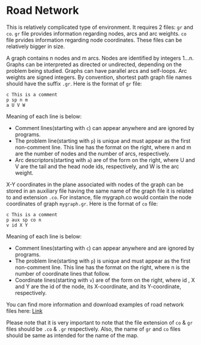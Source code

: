 # Road Network

This is relatively complicated type of environment. It requires 2 files: `gr` and `co`. `gr` file provides information regarding nodes, arcs and arc weights. `co` file prvides information regarding node coordinates. These files can be relatively bigger in size.

A graph contains n nodes and m arcs. Nodes are identified by integers 1...n. Graphs can be interpreted as directed or undirected, depending on the problem being studied. Graphs can have parallel arcs and self-loops. Arc weights are signed integers. By convention, shortest path graph file names should have the suffix `.gr`. Here is the format of `gr` file:
```
c This is a comment
p sp n m
a U V W
```

Meaning of each line is below:
  - Comment lines(starting with `c`) can appear anywhere and are ignored by programs.
  - The problem line(starting with `p`) is unique and must appear as the first non-comment line. This line has the format on the right, where n and m are the number of nodes and the number of arcs, respectively.
  - Arc descriptors(starting with `a`) are of the form on the right, where U and V are the tail and the head node ids, respectively, and W is the arc weight.

X-Y coordinates in the plane associated with nodes of the graph can be stored in an auxiliary file having the same name of the graph file it is related to and extension `.co`. For instance, file mygraph.co would contain the node coordinates of graph `mygraph.gr`. Here is the format of `co` file:
```
c This is a comment
p aux sp co n
v id X Y
```
Meaning of each line is below:
  - Comment lines(starting with `c`) can appear anywhere and are ignored by programs.
  - The problem line(starting with `p`) is unique and must appear as the first non-comment line. This line has the format on the right, where n is the number of coordinate lines that follow.
  - Coordinate lines(starting with `v`) are of the form on the right, where id , X and Y are the id of the node, its X-coordinate, and its Y-coordinate, respectively.

You can find more information and download examples of road network files here: [Link](http://users.diag.uniroma1.it/challenge9/download.shtml)

Please note that it is very important to note that the file extension of `co` & `gr` files should be `.co` & `.gr` respectively. Also, the name of `gr` and `co` files should be same as intended for the name of the map.
